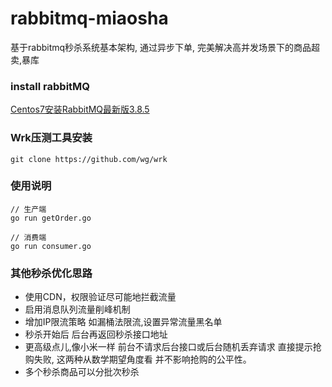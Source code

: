# rabbitmq-miaosha
 基于rabbitmq秒杀系统基本架构, 通过异步下单, 完美解决高并发场景下的商品超卖,暴库


### install rabbitMQ 
[Centos7安装RabbitMQ最新版3.8.5](https://blog.csdn.net/weixin_40584261/article/details/106826044)


### Wrk压测工具安装

```shell 
git clone https://github.com/wg/wrk 
```


### 使用说明
```shell 
// 生产端
go run getOrder.go

// 消费端
go run consumer.go
```

### 其他秒杀优化思路

+ 使用CDN，权限验证尽可能地拦截流量
+ 启用消息队列流量削峰机制
+ 增加IP限流策略 如漏桶法限流,设置异常流量黑名单
+ 秒杀开始后 后台再返回秒杀接口地址
+ 更高级点儿,像小米一样 前台不请求后台接口或后台随机丢弃请求 直接提示抢购失败, 这两种从数学期望角度看 并不影响抢购的公平性。
+ 多个秒杀商品可以分批次秒杀